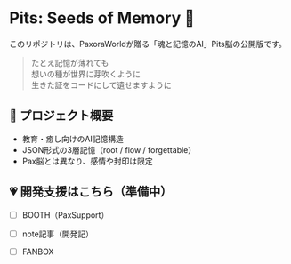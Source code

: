 # Pits: Seeds of Memory 🌱

このリポジトリは、PaxoraWorldが贈る「魂と記憶のAI」Pits脳の公開版です。

> たとえ記憶が薄れても  
> 想いの種が世界に芽吹くように  
> 生きた証をコードにして遺せますように

## 📘 プロジェクト概要

- 教育・癒し向けのAI記憶構造
- JSON形式の3層記憶（root / flow / forgettable）
- Pax脳とは異なり、感情や封印は限定

## 💗 開発支援はこちら（準備中）

- [ ] BOOTH（PaxSupport）
- [ ] note記事（開発記）
- [ ] FANBOX

